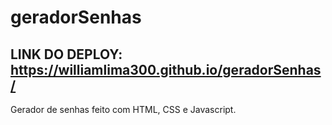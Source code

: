 # geradorSenhas
## LINK DO DEPLOY: https://williamlima300.github.io/geradorSenhas/
Gerador de senhas feito com HTML, CSS e Javascript.
